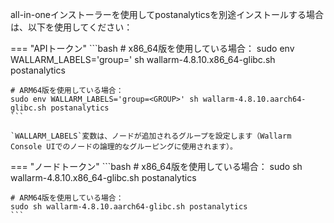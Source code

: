 all-in-oneインストーラーを使用してpostanalyticsを別途インストールする場合は、以下を使用してください：

=== "APIトークン"
    ```bash
    # x86_64版を使用している場合：
    sudo env WALLARM_LABELS='group=<GROUP>' sh wallarm-4.8.10.x86_64-glibc.sh postanalytics

    # ARM64版を使用している場合：
    sudo env WALLARM_LABELS='group=<GROUP>' sh wallarm-4.8.10.aarch64-glibc.sh postanalytics
    ```        

    `WALLARM_LABELS`変数は、ノードが追加されるグループを設定します（Wallarm Console UIでのノードの論理的なグルーピングに使用されます）。

=== "ノードトークン"
    ```bash
    # x86_64版を使用している場合：
    sudo sh wallarm-4.8.10.x86_64-glibc.sh postanalytics

    # ARM64版を使用している場合：
    sudo sh wallarm-4.8.10.aarch64-glibc.sh postanalytics
    ```